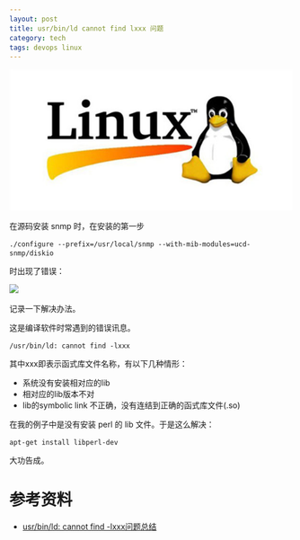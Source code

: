 ```yaml
---
layout: post
title: usr/bin/ld cannot find lxxx 问题
category: tech
tags: devops linux
---
```


![](/assets/img/linux.jpg)

在源码安装 snmp 时，在安装的第一步

    ./configure --prefix=/usr/local/snmp --with-mib-modules=ucd-snmp/diskio

时出现了错误：

![](http://7vigrt.com1.z0.glb.clouddn.com/blog/pic/201703/20170328202414.jpg)

记录一下解决办法。

这是编译软件时常遇到的错误讯息。

    /usr/bin/ld: cannot find -lxxx 
    
其中xxx即表示函式库文件名称，有以下几种情形：

* 系统没有安装相对应的lib
* 相对应的lib版本不对
* lib的symbolic link 不正确，没有连结到正确的函式库文件(.so)

在我的例子中是没有安装 perl 的 lib 文件。于是这么解决：

    apt-get install libperl-dev
    
大功告成。    

# 参考资料

* [usr/bin/ld: cannot find -lxxx问题总结](http://eminzhang.blog.51cto.com/5292425/1285705)

